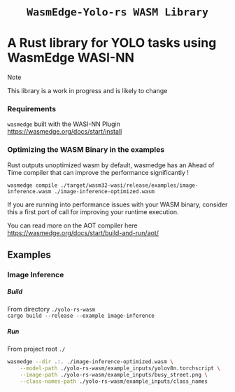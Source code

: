 <div align="center">
  <h1><code>WasmEdge-Yolo-rs WASM Library</code></h1>
  </p>
</div>

# A Rust library for YOLO tasks using WasmEdge WASI-NN

> [!NOTE]  
> This library is a work in progress and is likely to change

### Requirements

`wasmedge` built with the WASI-NN Plugin  
https://wasmedge.org/docs/start/install  

### Optimizing the WASM Binary in the examples  
Rust outputs unoptimized wasm by default, wasmedge has an Ahead of Time compiler that can improve the performance significantly !

`wasmedge compile ./target/wasm32-wasi/release/examples/image-inference.wasm ./image-inference-optimized.wasm`

If you are running into performance issues with your WASM binary, consider this a first port of call for improving your runtime execution. 

You can read more on the AOT compiler here 
https://wasmedge.org/docs/start/build-and-run/aot/

## Examples 

### Image Inference  
##### Build  
From directory `./yolo-rs-wasm`  
`cargo build --release --example image-inference`  


##### Run  
From project root `./`  
```bash
wasmedge --dir .:. ./image-inference-optimized.wasm \
    --model-path ./yolo-rs-wasm/example_inputs/yolov8n.torchscript \
    --image-path ./yolo-rs-wasm/example_inputs/busy_street.png \
    --class-names-path ./yolo-rs-wasm/example_inputs/class_names
```
